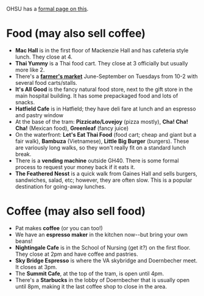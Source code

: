 OHSU has a [formal page on this](http://www.ohsu.edu/xd/about/services/food-and-nutrition/where-to-eat/).

# Food (may also sell coffee)

* **Mac Hall** is in the first floor of Mackenzie Hall and has cafeteria style lunch.  They close at 4.
* **Thai Yummy** is a Thai food cart.  They close at 3 officially but usually more like 2.
* There's a **[farmer's market](http://www.ohsu.edu/xd/about/services/food-and-nutrition/farmers-market/index.cfm)** June-September on Tuesdays from 10-2 with several food carts/stalls. 
* **It's All Good** is the fancy natural food store, next to the gift store in the main hospital building.  It has some prepackaged food and lots of snacks.
* **Hatfield Cafe** is in Hatfield; they have deli fare at lunch and an espresso and pastry window 
* At the base of the tram: **Pizzicato/Lovejoy** (pizza mostly), **Cha! Cha! Cha!** (Mexican food), **Greenleaf** (fancy juice)
* On the waterfront: **Let's Eat Thai Food** (food cart; cheap and giant but a fair walk), **Bambuza** (Vietnamese), **Little Big Burger** (burgers). These are variously long walks, so they won't really fit on a standard lunch break.
* There is a **vending machine** outside GH40.  There is some formal process to request your money back if it eats it.  
* **The Feathered Nesst** is a quick walk from Gaines Hall and sells burgers, sandwiches, salad, etc; however, they are often slow.  This is a popular destination for going-away lunches.

# Coffee (may also sell food)

* Pat makes **coffee** (or you can too!)
* We have an **espresso maker** in the kitchen now--but bring your own beans!
* **Nightingale Cafe** is in the School of Nursing (get it?) on the first floor.  They close at 2pm and have coffee and pastries.
* **Sky Bridge Espresso** is where the VA skybridge and Doernbecher meet.  It closes at 3pm.  
* The **Summit Cafe**, at the top of the tram, is open until 4pm.
* There's a **Starbucks** in the lobby of Doernbecher that is usually open until 8pm, making it the last coffee shop to close in the area.